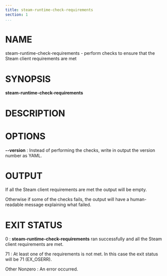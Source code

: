 ```yaml
---
title: steam-runtime-check-requirements
section: 1
...
```


<!-- This document:
Copyright 2020 Collabora Ltd.
SPDX-License-Identifier: MIT
-->

# NAME

steam-runtime-check-requirements - perform checks to ensure that the Steam client requirements are met

# SYNOPSIS

**steam-runtime-check-requirements**

# DESCRIPTION

# OPTIONS

**--version**
:   Instead of performing the checks, write in output the version number as
    YAML.

# OUTPUT

If all the Steam client requirements are met the output will be empty.

Otherwise if some of the checks fails, the output will have a human-readable
message explaining what failed.


# EXIT STATUS

0
:   **steam-runtime-check-requirements** ran successfully and all the Steam
    client requirements are met.

71
:   At least one of the requirements is not met. In this case the exit status
    will be 71 (EX_OSERR).

Other Nonzero
:   An error occurred.

<!-- vim:set sw=4 sts=4 et: -->

